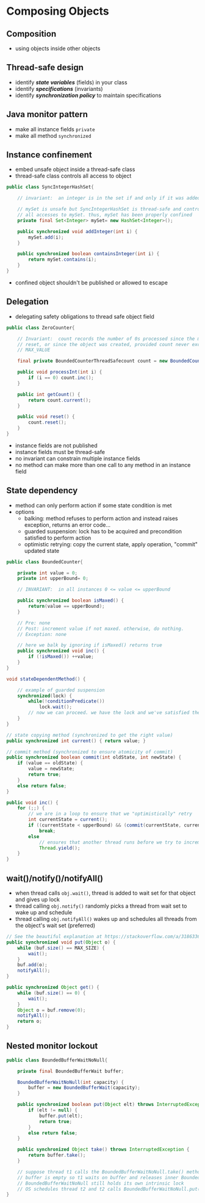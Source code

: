 # Composing Objects

## Composition

- using objects inside other objects

## Thread-safe design

- identify ***state variables*** (fields) in your class
- identify ***specifications*** (invariants)
- identify ***synchronization policy*** to maintain specifications

## Java monitor pattern

- make all instance fields `private`
- make all method `synchronized`

## Instance confinement

- embed unsafe object inside a thread-safe class
- thread-safe class controls all access to object

```java
public class SyncIntegerHashSet{

    // invariant:  an integer is in the set if and only if it was added to the set

    // mySet is unsafe but SyncIntegerHashSet is thread-safe and controls
    // all accesses to mySet. thus, mySet has been properly confined
    private final Set<Integer> mySet= new HashSet<Integer>();

    public synchronized void addInteger(int i) {
        mySet.add(i);
    }

    public synchronized boolean containsInteger(int i) {
        return mySet.contains(i);
    }
}
```

- confined object shouldn't be published or allowed to escape

## Delegation

- delegating safety obligations to thread safe object field

```java
public class ZeroCounter{

    // Invariant:  count records the number of 0s processed since the most recent
    // reset, or since the object was created, provided count never exceeds
    // MAX_VALUE

    final private BoundedCounterThreadSafecount count = new BoundedCounterThreadSafe(Integer.MAX_VALUE);

    public void processInt(int i) {
        if (i == 0) count.inc();
    }

    public int getCount() {
        return count.current();
    }

    public void reset() {
        count.reset();
    }
}
```

- instance fields are not published
- instance fields must be thread-safe
- no invariant can constrain multiple instance fields
- no method can make more than one call to any method in an instance field

## State dependency

- method can only perform action if some state condition is met
- options
  - balking: method refuses to perform action and instead raises exception, returns an error code...
  - guarded suspension: lock has to be acquired and precondition satisfied to perform action
  - optimistic retrying: copy the current state, apply operation, "commit" updated state

```java
public class BoundedCounter{

    private int value = 0;
    private int upperBound= 0;

    // INVARIANT:  in all instances 0 <= value <= upperBound

    public synchronized boolean isMaxed() {
        return(value == upperBound);
    }

    // Pre: none
    // Post: increment value if not maxed. otherwise, do nothing.
    // Exception: none

    // here we balk by ignoring if isMaxed() returns true
    public synchronized void inc() {
        if (!isMaxed()) ++value;
    }
}
```

```java
void stateDependentMethod() {

    // example of guarded suspension
    synchronized(lock) {
        while(!conditionPredicate())
            lock.wait();
        // now we can proceed. we have the lock and we've satisfied the precondition
    }
}
```

```java
// state copying method (synchronized to get the right value)
public synchronized int current() { return value; }

// commit method (synchronized to ensure atomicity of commit)
public synchronized boolean commit(int oldState, int newState) {
    if (value == oldState) {
        value = newState;
        return true;
    }
    else return false;
}

public void inc() {
    for (;;) {
        // we are in a loop to ensure that we "optimistically" retry
        int currentState = current();
        if ((currentState < upperBound) && (commit(currentState, currentState + 1)))
            break;
        else
            // ensures that another thread runs before we try to increment again
            Thread.yield();
    }
}
```

## wait()/notify()/notifyAll()

- when thread calls `obj.wait()`, thread is added to wait set for that object and gives up lock
- thread calling `obj.notify()` randomly picks a thread from wait set to wake up and schedule
- thread calling `obj.notifyAll()` wakes up and schedules all threads from the object's wait set (preferred)

```java
// See the beautiful explanation at https://stackoverflow.com/a/3186336
public synchronized void put(Object o) {
    while (buf.size() == MAX_SIZE) {
        wait();
    }
    buf.add(o);
    notifyAll();
}

public synchronized Object get() {
    while (buf.size() == 0) {
        wait();
    }
    Object o = buf.remove(0);
    notifyAll();
    return o;
}
```

## Nested monitor lockout

```java
public class BoundedBufferWaitNoNull{

    private final BoundedBufferWait buffer;

    BoundedBufferWaitNoNull(int capacity) {
        buffer = new BoundedBufferWait(capacity);
    }

    public synchronized boolean put(Object elt) throws InterruptedException {
        if (elt != null) {
            buffer.put(elt);
            return true;
        }
        else return false;
    }

    public synchronized Object take() throws InterruptedException {
        return buffer.take();
    }

    // suppose thread t1 calls the BoundedBufferWaitNoNull.take() method when buffer is empty
    // buffer is empty so t1 waits on buffer and releases inner BoundedBufferWait lock
    // BoundedBufferWaitNoNull still holds its own intrinsic lock
    // OS schedules thread t2 and t2 calls BoundedBufferWaitNoNull.put(), causing deadlock
}
```
